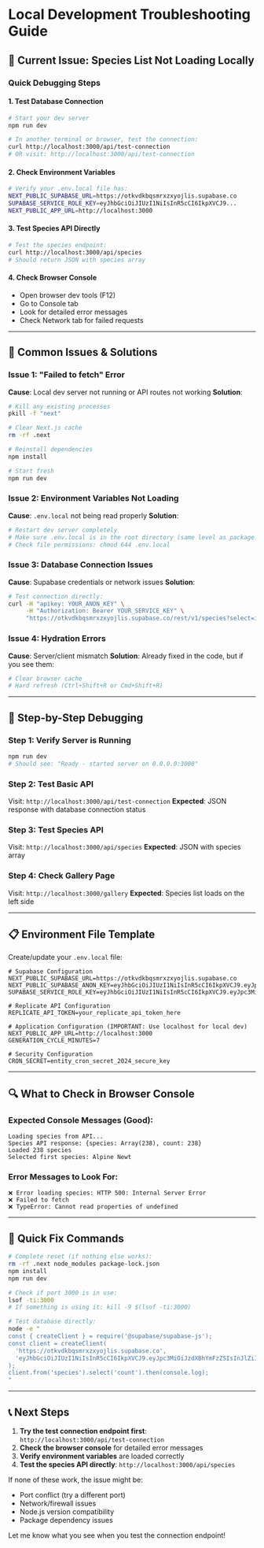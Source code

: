 # Local Development Troubleshooting Guide

## 🚨 Current Issue: Species List Not Loading Locally

### Quick Debugging Steps

#### 1. **Test Database Connection**
```bash
# Start your dev server
npm run dev

# In another terminal or browser, test the connection:
curl http://localhost:3000/api/test-connection
# OR visit: http://localhost:3000/api/test-connection
```

#### 2. **Check Environment Variables**
```bash
# Verify your .env.local file has:
NEXT_PUBLIC_SUPABASE_URL=https://otkvdkbqsmrxzxyojlis.supabase.co
SUPABASE_SERVICE_ROLE_KEY=eyJhbGciOiJIUzI1NiIsInR5cCI6IkpXVCJ9...
NEXT_PUBLIC_APP_URL=http://localhost:3000
```

#### 3. **Test Species API Directly**
```bash
# Test the species endpoint:
curl http://localhost:3000/api/species
# Should return JSON with species array
```

#### 4. **Check Browser Console**
- Open browser dev tools (F12)
- Go to Console tab
- Look for detailed error messages
- Check Network tab for failed requests

---

## 🔧 Common Issues & Solutions

### Issue 1: "Failed to fetch" Error
**Cause**: Local dev server not running or API routes not working
**Solution**:
```bash
# Kill any existing processes
pkill -f "next"

# Clear Next.js cache
rm -rf .next

# Reinstall dependencies
npm install

# Start fresh
npm run dev
```

### Issue 2: Environment Variables Not Loading
**Cause**: `.env.local` not being read properly
**Solution**:
```bash
# Restart dev server completely
# Make sure .env.local is in the root directory (same level as package.json)
# Check file permissions: chmod 644 .env.local
```

### Issue 3: Database Connection Issues
**Cause**: Supabase credentials or network issues
**Solution**:
```bash
# Test connection directly:
curl -H "apikey: YOUR_ANON_KEY" \
     -H "Authorization: Bearer YOUR_SERVICE_KEY" \
     "https://otkvdkbqsmrxzxyojlis.supabase.co/rest/v1/species?select=id,common_name&limit=5"
```

### Issue 4: Hydration Errors
**Cause**: Server/client mismatch
**Solution**: Already fixed in the code, but if you see them:
```bash
# Clear browser cache
# Hard refresh (Ctrl+Shift+R or Cmd+Shift+R)
```

---

## 🧪 Step-by-Step Debugging

### Step 1: Verify Server is Running
```bash
npm run dev
# Should see: "Ready - started server on 0.0.0.0:3000"
```

### Step 2: Test Basic API
Visit: `http://localhost:3000/api/test-connection`
**Expected**: JSON response with database connection status

### Step 3: Test Species API
Visit: `http://localhost:3000/api/species`
**Expected**: JSON with species array

### Step 4: Check Gallery Page
Visit: `http://localhost:3000/gallery`
**Expected**: Species list loads on the left side

---

## 📋 Environment File Template

Create/update your `.env.local` file:
```env
# Supabase Configuration
NEXT_PUBLIC_SUPABASE_URL=https://otkvdkbqsmrxzxyojlis.supabase.co
NEXT_PUBLIC_SUPABASE_ANON_KEY=eyJhbGciOiJIUzI1NiIsInR5cCI6IkpXVCJ9.eyJpc3MiOiJzdXBhYmFzZSIsInJlZiI6Im90a3Zka2Jxc21yeHp4eW9qbGlzIiwicm9sZSI6ImFub24iLCJpYXQiOjE3NTUxMTMzMzksImV4cCI6MjA3MDY4OTMzOX0.GZBtorVOddPJi39r2s0HrritFHmKJsmwXxy7ysWUXFQ
SUPABASE_SERVICE_ROLE_KEY=eyJhbGciOiJIUzI1NiIsInR5cCI6IkpXVCJ9.eyJpc3MiOiJzdXBhYmFzZSIsInJlZiI6Im90a3Zka2Jxc21yeHp4eW9qbGlzIiwicm9sZSI6InNlcnZpY2Vfcm9sZSIsImlhdCI6MTc1NTExMzMzOSwiZXhwIjoyMDcwNjg5MzM5fQ.kvC8cXpAWIfeB2vAZ3KkvS4Y9rE8AWhBplGoWfdZXoI

# Replicate API Configuration
REPLICATE_API_TOKEN=your_replicate_api_token_here

# Application Configuration (IMPORTANT: Use localhost for local dev)
NEXT_PUBLIC_APP_URL=http://localhost:3000
GENERATION_CYCLE_MINUTES=7

# Security Configuration
CRON_SECRET=entity_cron_secret_2024_secure_key
```

---

## 🔍 What to Check in Browser Console

### Expected Console Messages (Good):
```
Loading species from API...
Species API response: {species: Array(238), count: 238}
Loaded 238 species
Selected first species: Alpine Newt
```

### Error Messages to Look For:
```
❌ Error loading species: HTTP 500: Internal Server Error
❌ Failed to fetch
❌ TypeError: Cannot read properties of undefined
```

---

## 🚀 Quick Fix Commands

```bash
# Complete reset (if nothing else works):
rm -rf .next node_modules package-lock.json
npm install
npm run dev

# Check if port 3000 is in use:
lsof -ti:3000
# If something is using it: kill -9 $(lsof -ti:3000)

# Test database directly:
node -e "
const { createClient } = require('@supabase/supabase-js');
const client = createClient(
  'https://otkvdkbqsmrxzxyojlis.supabase.co',
  'eyJhbGciOiJIUzI1NiIsInR5cCI6IkpXVCJ9.eyJpc3MiOiJzdXBhYmFzZSIsInJlZiI6Im90a3Zka2Jxc21yeHp4eW9qbGlzIiwicm9sZSI6InNlcnZpY2Vfcm9sZSIsImlhdCI6MTc1NTExMzMzOSwiZXhwIjoyMDcwNjg5MzM5fQ.kvC8cXpAWIfeB2vAZ3KkvS4Y9rE8AWhBplGoWfdZXoI'
);
client.from('species').select('count').then(console.log);
"
```

---

## 📞 Next Steps

1. **Try the test connection endpoint first**: `http://localhost:3000/api/test-connection`
2. **Check the browser console** for detailed error messages
3. **Verify environment variables** are loaded correctly
4. **Test the species API directly**: `http://localhost:3000/api/species`

If none of these work, the issue might be:
- Port conflict (try a different port)
- Network/firewall issues
- Node.js version compatibility
- Package dependency issues

Let me know what you see when you test the connection endpoint!